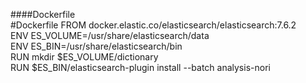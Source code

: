####Dockerfile  
    #Dockerfile FROM docker.elastic.co/elasticsearch/elasticsearch:7.6.2   
    ENV ES_VOLUME=/usr/share/elasticsearch/data    
    ENV ES_BIN=/usr/share/elasticsearch/bin  
    RUN mkdir $ES_VOLUME/dictionary  
    RUN $ES_BIN/elasticsearch-plugin install --batch analysis-nori  

